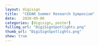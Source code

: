 ```yaml
---
layout: digisign
title:  "CEDAR Summer Research Symposium"
date:   2020-09-06
categories: [digisign, poster]
fullimg_url: "DigiSignSpotlights.png"
thumb_url: "DigiSignSpotlights.png"
show: true
---
```

